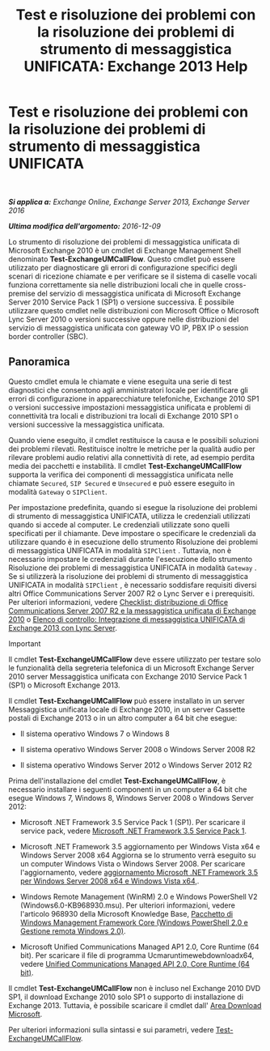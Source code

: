 ﻿---
title: 'Test e risoluzione dei problemi con la risoluzione dei problemi di strumento di messaggistica UNIFICATA: Exchange 2013 Help'
TOCTitle: Test e risoluzione dei problemi con la risoluzione dei problemi di strumento di messaggistica UNIFICATA
ms:assetid: 1fab2e52-bd2d-4e46-b222-53fee9d34cba
ms:mtpsurl: https://technet.microsoft.com/it-it/library/Gg621148(v=EXCHG.150)
ms:contentKeyID: 56269829
ms.date: 05/22/2018
mtps_version: v=EXCHG.150
ms.translationtype: MT
---

# Test e risoluzione dei problemi con la risoluzione dei problemi di strumento di messaggistica UNIFICATA

 

_**Si applica a:** Exchange Online, Exchange Server 2013, Exchange Server 2016_

_**Ultima modifica dell'argomento:** 2016-12-09_

Lo strumento di risoluzione dei problemi di messaggistica unificata di Microsoft Exchange 2010 è un cmdlet di Exchange Management Shell denominato **Test-ExchangeUMCallFlow**. Questo cmdlet può essere utilizzato per diagnosticare gli errori di configurazione specifici degli scenari di ricezione chiamate e per verificare se il sistema di caselle vocali funziona correttamente sia nelle distribuzioni locali che in quelle cross-premise del servizio di messaggistica unificata di Microsoft Exchange Server 2010 Service Pack 1 (SP1) o versione successiva. È possibile utilizzare questo cmdlet nelle distribuzioni con Microsoft Office o Microsoft Lync Server 2010 o versioni successive oppure nelle distribuzioni del servizio di messaggistica unificata con gateway VO IP, PBX IP o session border controller (SBC).

## Panoramica

Questo cmdlet emula le chiamate e viene eseguita una serie di test diagnostici che consentono agli amministratori locale per identificare gli errori di configurazione in apparecchiature telefoniche, Exchange 2010 SP1 o versioni successive impostazioni messaggistica unificata e problemi di connettività tra locali e distribuzioni tra locali di Exchange 2010 SP1 o versioni successive la messaggistica unificata.

Quando viene eseguito, il cmdlet restituisce la causa e le possibili soluzioni dei problemi rilevati. Restituisce inoltre le metriche per la qualità audio per rilevare problemi audio relativi alla connettività di rete, ad esempio perdita media dei pacchetti e instabilità. Il cmdlet **Test-ExchangeUMCallFlow** supporta la verifica dei componenti di messaggistica unificata nelle chiamate `Secured`, `SIP Secured` e `Unsecured` e può essere eseguito in modalità `Gateway` o `SIPClient`.

Per impostazione predefinita, quando si esegue la risoluzione dei problemi di strumento di messaggistica UNIFICATA, utilizza le credenziali utilizzati quando si accede al computer. Le credenziali utilizzate sono quelli specificati per il chiamante. Deve impostare o specificare le credenziali da utilizzare quando è in esecuzione dello strumento Risoluzione dei problemi di messaggistica UNIFICATA in modalità `SIPClient` . Tuttavia, non è necessario impostare le credenziali durante l'esecuzione dello strumento Risoluzione dei problemi di messaggistica UNIFICATA in modalità `Gateway` . Se si utilizzerà la risoluzione dei problemi di strumento di messaggistica UNIFICATA in modalità `SIPClient` , è necessario soddisfare requisiti diversi altri Office Communications Server 2007 R2 o Lync Server e i prerequisiti. Per ulteriori informazioni, vedere [Checklist: distribuzione di Office Communications Server 2007 R2 e la messaggistica unificata di Exchange 2010](https://go.microsoft.com/fwlink/p/?linkid=311961) o [Elenco di controllo: Integrazione di messaggistica UNIFICATA di Exchange 2013 con Lync Server](checklist-integrate-exchange-2013-um-with-lync-server-exchange-2013-help.md).


> [!IMPORTANT]
> Il cmdlet <STRONG>Test-ExchangeUMCallFlow</STRONG> deve essere utilizzato per testare solo le funzionalità della segreteria telefonica di un Microsoft Exchange Server 2010 server Messaggistica unificata con Exchange&nbsp;2010 Service Pack 1 (SP1) o Microsoft Exchange 2013.



Il cmdlet **Test-ExchangeUMCallFlow** può essere installato in un server Messaggistica unificata locale di Exchange 2010, in un server Cassette postali di Exchange 2013 o in un altro computer a 64 bit che esegue:

  - Il sistema operativo Windows 7 o Windows 8

  - Il sistema operativo Windows Server 2008 o Windows Server 2008 R2

  - Il sistema operativo Windows Server 2012 o Windows Server 2012 R2

Prima dell'installazione del cmdlet **Test-ExchangeUMCallFlow**, è necessario installare i seguenti componenti in un computer a 64 bit che esegue Windows 7, Windows 8, Windows Server 2008 o Windows Server 2012:

  - Microsoft .NET Framework 3.5 Service Pack 1 (SP1). Per scaricare il service pack, vedere [Microsoft .NET Framework 3.5 Service Pack 1](https://go.microsoft.com/fwlink/p/?linkid=152380).

  - Microsoft .NET Framework 3.5 aggiornamento per Windows Vista x64 e Windows Server 2008 x64 Aggiorna se lo strumento verrà eseguito su un computer Windows Vista o Windows Server 2008. Per scaricare l'aggiornamento, vedere [aggiornamento Microsoft .NET Framework 3.5 per Windows Server 2008 x64 e Windows Vista x64,](https://go.microsoft.com/fwlink/p/?linkid=178998).

  - Windows Remote Management (WinRM) 2.0 e Windows PowerShell V2 (Windows6.0-KB968930.msu). Per ulteriori informazioni, vedere l'articolo 968930 della Microsoft Knowledge Base, [Pacchetto di Windows Management Framework Core (Windows PowerShell 2.0 e Gestione remota Windows 2.0)](http://go.microsoft.com/fwlink/?linkid=3052%26kbid=968930).

  - Microsoft Unified Communications Managed AP1 2.0, Core Runtime (64 bit). Per scaricare il file di programma Ucmaruntimewebdownloadx64, vedere [Unified Communications Managed API 2.0, Core Runtime (64 bit)](https://go.microsoft.com/fwlink/p/?linkid=198175).

Il cmdlet **Test-ExchangeUMCallFlow** non è incluso nel Exchange 2010 DVD SP1, il download Exchange 2010 solo SP1 o supporto di installazione di Exchange 2013. Tuttavia, è possibile scaricare il cmdlet dall' [Area Download Microsoft](https://go.microsoft.com/fwlink/p/?linkid=182625).

Per ulteriori informazioni sulla sintassi e sui parametri, vedere [Test-ExchangeUMCallFlow](https://technet.microsoft.com/it-it/library/ff630913\(v=exchg.150\)).

